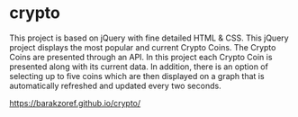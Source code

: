 # crypto

This project is based on jQuery with fine detailed HTML & CSS. This jQuery project displays the most popular and current Crypto Coins. The Crypto Coins are presented through an API. In this project each Crypto Coin is presented along with its current data. In addition, there is an option of selecting up to five coins which are then displayed on a graph that is automatically refreshed and updated every two seconds.

 https://barakzoref.github.io/crypto/
